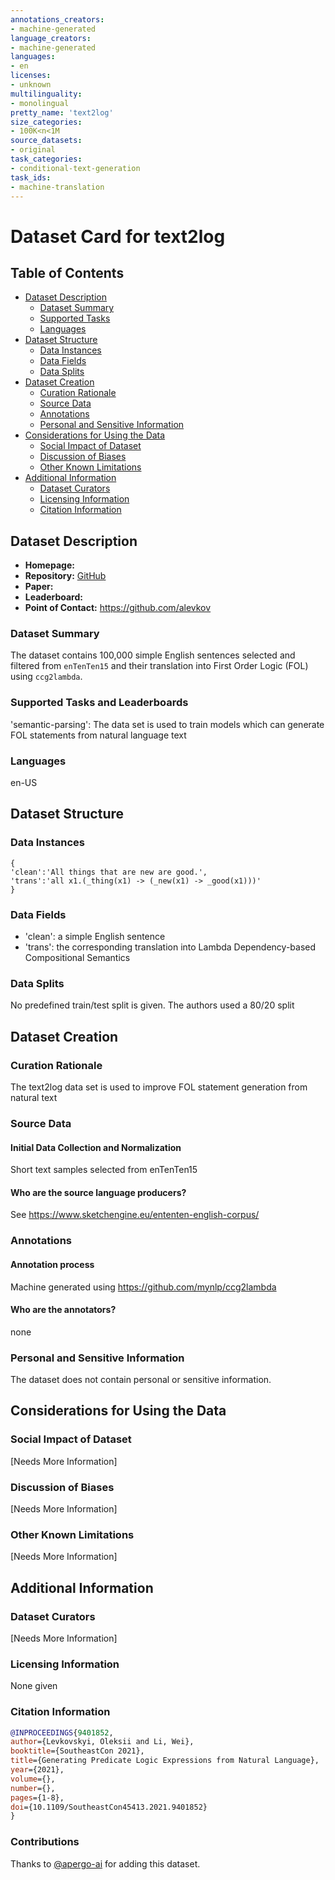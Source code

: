```yaml
---
annotations_creators:
- machine-generated
language_creators:
- machine-generated
languages:
- en
licenses:
- unknown
multilinguality:
- monolingual
pretty_name: 'text2log'
size_categories:
- 100K<n<1M
source_datasets:
- original
task_categories:
- conditional-text-generation
task_ids:
- machine-translation
---
```


# Dataset Card for text2log

## Table of Contents
- [Dataset Description](#dataset-description)
  - [Dataset Summary](#dataset-summary)
  - [Supported Tasks](#supported-tasks-and-leaderboards)
  - [Languages](#languages)
- [Dataset Structure](#dataset-structure)
  - [Data Instances](#data-instances)
  - [Data Fields](#data-instances)
  - [Data Splits](#data-instances)
- [Dataset Creation](#dataset-creation)
  - [Curation Rationale](#curation-rationale)
  - [Source Data](#source-data)
  - [Annotations](#annotations)
  - [Personal and Sensitive Information](#personal-and-sensitive-information)
- [Considerations for Using the Data](#considerations-for-using-the-data)
  - [Social Impact of Dataset](#social-impact-of-dataset)
  - [Discussion of Biases](#discussion-of-biases)
  - [Other Known Limitations](#other-known-limitations)
- [Additional Information](#additional-information)
  - [Dataset Curators](#dataset-curators)
  - [Licensing Information](#licensing-information)
  - [Citation Information](#citation-information)

## Dataset Description

- **Homepage:**
- **Repository:** [GitHub](https://github.com/alevkov/text2log)
- **Paper:**
- **Leaderboard:**
- **Point of Contact:** https://github.com/alevkov

### Dataset Summary

The dataset contains 100,000 simple English sentences selected and filtered from `enTenTen15` and their translation into First Order Logic (FOL) using `ccg2lambda`.

### Supported Tasks and Leaderboards

'semantic-parsing': The data set is used to train models which can generate FOL statements from natural language text

### Languages

en-US

## Dataset Structure

### Data Instances

```
{
'clean':'All things that are new are good.',
'trans':'all x1.(_thing(x1) -> (_new(x1) -> _good(x1)))'
}
```

### Data Fields

- 'clean': a simple English sentence
- 'trans': the corresponding translation into Lambda Dependency-based Compositional Semantics 

### Data Splits

No predefined train/test split is given. The authors used a 80/20 split

## Dataset Creation

### Curation Rationale

The text2log data set is used to improve FOL statement generation from natural text

### Source Data

#### Initial Data Collection and Normalization

Short text samples selected from enTenTen15

#### Who are the source language producers?

See https://www.sketchengine.eu/ententen-english-corpus/

### Annotations

#### Annotation process

Machine generated using https://github.com/mynlp/ccg2lambda

#### Who are the annotators?

none

### Personal and Sensitive Information

The dataset does not contain personal or sensitive information.

## Considerations for Using the Data

### Social Impact of Dataset

[Needs More Information]

### Discussion of Biases

[Needs More Information]

### Other Known Limitations

[Needs More Information]

## Additional Information

### Dataset Curators

[Needs More Information]

### Licensing Information

None given

### Citation Information
```bibtex
@INPROCEEDINGS{9401852, 
author={Levkovskyi, Oleksii and Li, Wei},
booktitle={SoutheastCon 2021},
title={Generating Predicate Logic Expressions from Natural Language},
year={2021},
volume={},
number={},
pages={1-8},
doi={10.1109/SoutheastCon45413.2021.9401852}
}
```

### Contributions

Thanks to [@apergo-ai](https://github.com/apergo-ai) for adding this dataset.